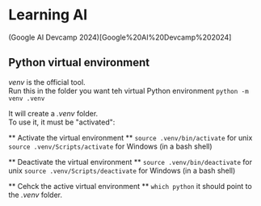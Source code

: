 # Learning AI

(Google AI Devcamp 2024)[Google%20AI%20Devcamp%202024]

## Python virtual environment  
_venv_ is the official tool.  
Run this in the folder you want teh virtual Python environment
``python -m venv .venv``

It will create a _.venv_ folder.  
To use it, it must be "activated":

** Activate the virtual environment **
``source .venv/bin/activate`` for unix
``source .venv/Scripts/activate`` for Windows (in a bash shell)

** Deactivate the virtual environment **
``source .venv/bin/deactivate`` for unix
``source .venv/Scripts/deactivate`` for Windows (in a bash shell)

** Cehck the active virtual environment **
``which python``
it should point to the _.venv_ folder.  

